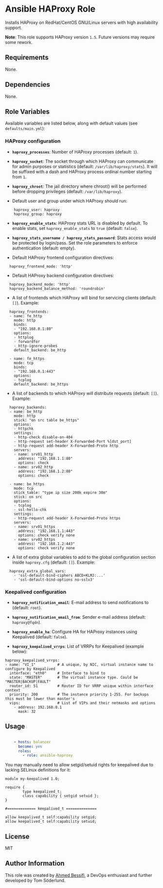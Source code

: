 # Ansible HAProxy Role

Installs HAProxy on RedHat/CentOS GNU/Linux servers with high availability support.

**Note**: This role supports HAProxy version `1.5`. Future versions may require some rework.

## Requirements

None.

## Dependencies

None.

## Role Variables

Available variables are listed below, along with default values (see `defaults/main.yml`):

### HAProxy configuration

- **`haproxy_processes`**: Number of HAProxy processes (default: `1`).

- **`haproxy_socket`**: The socket through which HAProxy can communicate for admin purposes or statistics (default: `/var/lib/haproxy/stats`). It will be suffixed with a dash and HAProxy process ordinal number starting from `1`.

- **`haproxy_chroot`**: The jail directory where chroot() will be performed before dropping privileges (default: `/var/lib/haproxy`).

- Default user and group under which HAProxy should run:

```
    haproxy_user: haproxy
    haproxy_group: haproxy
```

- **`haproxy_enable_stats`**: HAProxy stats URL is disabled by default. To enable stats, set `haproxy_enable_stats` to `true` (default: `false`).

- **`haproxy_stats_username / haproxy_stats_password`**: Stats access would be protected by login/pass. Set the role parameters to enforce authentication (default: empty).

- Default HAProxy frontend configuration directives:

```
  haproxy_frontend_mode: 'http'
```

- Default HAProxy backend configuration directives:

```
  haproxy_backend_mode: 'http'
  haproxy_backend_balance_method: 'roundrobin'
```

- A list of frontends which HAProxy will bind for servicing clients (default: `[]`). Example:

```
  haproxy_frontends:
  - name: fe_http
    mode: http
    binds:
    - "192.168.0.1:80"
    options:
    - httplog
    - forwardfor
    - http-ignore-probes
    default_backend: be_http

  - name: fe_https
    mode: tcp
    binds:
    - "192.168.0.1:443"
    options:
    - tcplog
    default_backend: be_https
```

- A list of backends to which HAProxy will distribute requests (default: `[]`). Example:
```
  haproxy_backends:
  - name: be_http
    mode: http
    stick: "on src table be_https"
    options:
    - httpchk
    settings:
    - http-check disable-on-404
    - http-request set-header X-Forwarded-Port %[dst_port]
    - http-request add-header X-Forwarded-Proto http
    servers:
    - name: srv01_http
      address: "192.168.1.1:80"
      options: check
    - name: srv02_http
      address: "192.168.1.2:80"
      options: check

  - name: be_https
    mode: tcp
    stick_table: "type ip size 200k expire 30m"
    stick: on src
    options:
    - tcplog
    - ssl-hello-chk
    settings:
    - http-request add-header X-Forwarded-Proto https
    servers:
    - name: srv01_https
      address: "192.168.1.1:443"
      options: check verify none
    - name: srv02_https
      address: "192.168.1.2:443"
      options: check verify none
```

- A list of extra global variables to add to the global configuration section inside `haproxy.cfg` (default: `[]`). Example:

```
  haproxy_extra_global_vars:
    - 'ssl-default-bind-ciphers ABCD+KLMJ:...'
    - 'ssl-default-bind-options no-sslv3'
```

### Keepalived configuration

- **`haproxy_notification_email`**: E-mail address to send notifications to (default: `root`).

- **`haproxy_notification_email_from`**: Sender e-mail address (default: `haproxy@fqdn`).

- **`haproxy_enable_ha`**: Configure HA for HAProxy instances using Keepalived (default: `false`).

- **`haproxy_keepalived_vrrps`**: List of VRRPs for Keepalived (example below):

```
haproxy_keepalived_vrrps:
- name: "VI_1"			# A unique, by NIC, virtual instance name to configure by Keepalived
  interface: "eth0"		# Interface to bind to
  state: "MASTER"		# The virtual instance type. Could be "MASTER|BACKUP|FAULT"
  router_id: 51			# Router ID for VRRP unique within interface context
  priority: 200			# The instance priority 1-255. For backups this must be lower than master's
  vips:	    			# List of VIPs and their netmasks and options
    - address: 192.168.0.1
      mask: 32
```

## Usage

```yaml

    - hosts: balancer
      become: yes
      roles:
        - role: ansible-haproxy
```

You may manually need to allow setgid/setuid rights for keepalived due to lacking SELinux definitions for it:
```
module my-keepalived 1.0;

require {
        type keepalived_t;
        class capability { setgid setuid };
}

#============= keepalived_t ==============

allow keepalived_t self:capability setgid;
allow keepalived_t self:capability setuid;
```
## License

MIT

## Author Information

This role was created by [Ahmed
Bessifi](https://www.linkedin.com/in/abessifi), a DevOps enthusiast
and further developed by Tom Söderlund.
